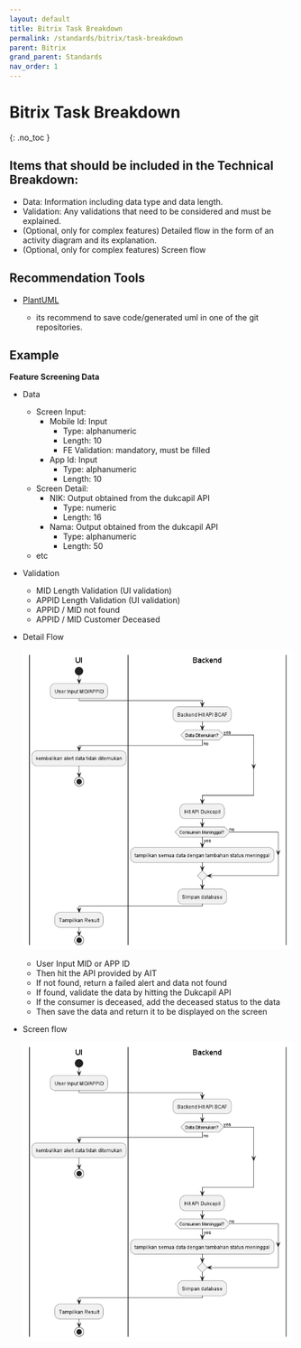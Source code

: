 ```yaml
---
layout: default
title: Bitrix Task Breakdown
permalink: /standards/bitrix/task-breakdown
parent: Bitrix
grand_parent: Standards
nav_order: 1
---
```


# Bitrix Task Breakdown
{: .no_toc }

## Items that should be included in the Technical Breakdown:

- Data: Information including data type and data length.
- Validation: Any validations that need to be considered and must be explained.
- (Optional, only for complex features) Detailed flow in the form of an activity diagram and its explanation.
- (Optional, only for complex features) Screen flow

## Recommendation Tools

- [PlantUML](https://plantuml.com/)
  
  - its recommend to save code/generated uml in one of the git repositories.



## Example

**Feature Screening Data**

- Data
  - Screen Input: 
    - Mobile Id: Input 
      - Type: alphanumeric 
      - Length: 10 
      - FE Validation: mandatory, must be filled
    - App Id: Input 
      - Type: alphanumeric 
      - Length: 10 
  - Screen Detail: 
    - NIK: Output obtained from the dukcapil API
      - Type: numeric 
      - Length: 16 
    - Nama: Output obtained from the dukcapil API
      - Type: alphanumeric 
      - Length: 50 
  - etc
- Validation
  - MID Length Validation (UI validation)
  - APPID Length Validation (UI validation)
  - APPID / MID not found
  - APPID / MID Customer Deceased
- Detail Flow
  
  ![image](https://github.com/PT-Akar-Inti-Teknologi/ait_development_standard_assets/blob/main/Bitrix/Breakdown/1.png?raw=true)

  - User Input MID or APP ID
  - Then hit the API provided by AIT
  - If not found, return a failed alert and data not found
  - If found, validate the data by hitting the Dukcapil API
  - If the consumer is deceased, add the deceased status to the data
  - Then save the data and return it to be displayed on the screen
- Screen flow 

  ![image](https://github.com/PT-Akar-Inti-Teknologi/ait_development_standard_assets/blob/main/Bitrix/Breakdown/1.png?raw=true)

